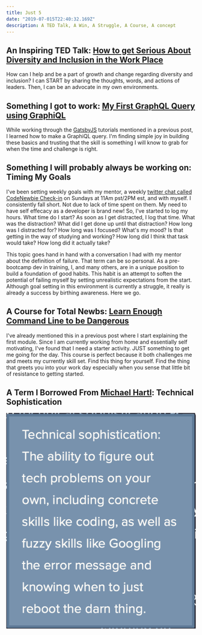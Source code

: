```yaml
---
title: Just 5
date: "2019-07-015T22:40:32.169Z"
description: A TED Talk, A Win, A Struggle, A Course, A concept
---
```


## An Inspiring TED Talk: [How to get Serious About Diversity and Inclusion in the Work Place](https://www.ted.com/talks/janet_stovall_how_to_get_serious_about_diversity_and_inclusion_in_the_workplace?language=en)
How can I help and be a part of growth and change regarding diversity and inclusion? I can START by sharing the thoughts, words, and actions of leaders. Then, I can be an advocate in my own environments.

## Something I got to work: [My First GraphQL Query using GraphiQL](https://electronjs.org/apps/graphiql)

While working through the [GatsbyJS](www.gatsbyjs.org) tutorials mentioned in a previous post, I learned how to make a GraphiQL query. I'm finding simple joy in building these basics and trusting that the skill is something I will know to grab for when the time and challenge is right.

## Something I will probably always be working on: Timing My Goals

I've been setting weekly goals with my mentor, a weekly [twitter chat called CodeNewbie Check-in](codenewbie.org) on Sundays at 11Am pst/2PM est, and with myself. I consistently fall short. Not due to lack of time spent on them. My need to have self effecacy as a developer is brand new! So, I've started to log my hours. What time do I start? As soon as I get distracted, I log that time. What was the distraction? What did I get done up until that distraction? How long was I distracted for? How long was I focused? What's my mood? Is that getting in the way of studying and working? How long did I think that task would take? How long did it actually take?

This topic goes hand in hand with a conversation I had with my mentor about the definition of failure. That term can be so personal. As a pre-bootcamp dev in training, I, and many others, are in a unique position to build a foundation of good habits. This habit is an attempt to soften the potential of failing myself by setting unrealistic expectations from the start. Although goal setting in this environment is currently a struggle, it really is already a success by birthing awareness. Here we go.

## A Course for Total Newbs: [Learn Enough Command Line to be Dangerous](www.learnenough.com)

I've already mentioned this in a previous post where I start explaining the first module. Since I am currently working from home and essentially self motivating, I've found that I need a starter activity. JUST something to get me going for the day. This course is perfect because it both challenges me and meets my currently skill set. Find this thing for yourself. Find the thing that greets you into your work day especially when you sense that little bit of resistance to getting started.

## A Term I Borrowed From [Michael Hartl](https://www.michaelhartl.com): Technical Sophistication

![TS](./technical-sophistication.png)
